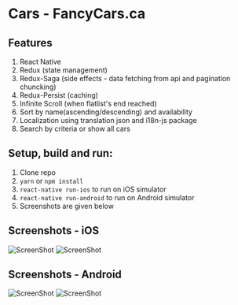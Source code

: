 # Cars - FancyCars.ca

## Features
1. React Native
2. Redux (state management)
3. Redux-Saga (side effects - data fetching from api and pagination chuncking)
4. Redux-Persist (caching)
5. Infinite Scroll (when flatlist's end reached)
6. Sort by name(ascending/descending) and availability
7. Localization using translation json and i18n-js package
8. Search by criteria or show all cars

## Setup, build and run:

1.  Clone repo
2.  `yarn` or `npm install`
3.  `react-native run-ios` to run on iOS simulator
4.  `react-native run-android` to run on Android simulator
5.  Screenshots are given below

## Screenshots - iOS
![ScreenShot](https://github.com/Prash88/Cars/blob/master/screenshots/Screen%20Shot%202019-06-14%20at%205.13.18%20AM.png)
![ScreenShot](https://github.com/Prash88/Cars/blob/master/screenshots/Screen%20Shot%202019-06-14%20at%205.13.29%20AM.png)

## Screenshots - Android
![ScreenShot](https://github.com/Prash88/Cars/blob/master/screenshots/Screen%20Shot%202019-06-14%20at%205.16.20%20AM.png)
![ScreenShot](https://github.com/Prash88/Cars/blob/master/screenshots/Screen%20Shot%202019-06-14%20at%205.16.38%20AM.png)
